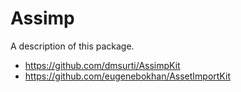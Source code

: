 # Assimp

A description of this package.

- <https://github.com/dmsurti/AssimpKit>
- <https://github.com/eugenebokhan/AssetImportKit>
